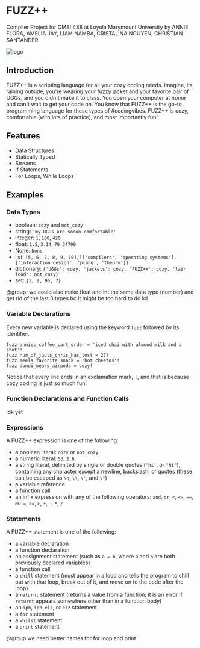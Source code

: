 # FUZZ++
Compiler Project for CMSI 488 at Loyola Marymount University by 
ANNIE FLORA, AMELIA JAY, LIAM NAMBA, CRISTALINA NGUYEN, CHRISTIAN SANTANDER

![logo](https://user-images.githubusercontent.com/31746937/52384776-be8b2700-2a33-11e9-91c9-be75d5445533.jpeg)

## Introduction
FUZZ++ is a scripting language for all your cozy coding needs. Imagine, its raining outside, you're wearing your fuzzy jacket and your favorite pair of UGGs, and you didn't make it to class. You open your computer at home and can't wait to get your code on. You know that FUZZ++ is the go-to programming language for these types of #codingvibes. FUZZ++ is cozy, comfortable (with lots of practice), and most importantly fun! 

## Features
- Data Structures
- Statically Typed
- Streams
- If Statements
- For Loops, While Loops

## Examples

### Data Types
- boolean: `cozy` and `not_cozy`
- string: `'my UGGs are soooo comfortable'`
- integer: `1`, `100`, `420`
- float: `1.5`, `3.14`, `70.34799`
- None: `None`
- list: `[5, 6, 7, 8, 9, 10]`, `[['compilers', 'operating systems'], ['interaction design', 'plang', 'theory']]`
- dictionary: `{'UGGs': cozy, 'jackets': cozy, 'FUZZ++': cozy, 'lair food': not_cozy}`
- set: `{1, 2, 95, 7}`

@group: we could also make float and int the same data type (number) and get rid of the last 3 types bc it might be too hard to do lol

### Variable Declarations
Every new variable is declared using the keyword `fuzz` followed by its identifier.
```
fuzz annies_coffee_cart_order = 'iced chai with almond milk and a shot'!
fuzz num_of_juuls_chris_has_lost = 27!
fuzz meels_favorite_snack = 'hot cheetos'!
fuzz dondi_wears_airpods = cozy!
```
Notice that every line ends in an exclamation mark, `!`, and that is because cozy coding is just so much fun!

### Function Declarations and Function Calls
idk yet

### Expressions
A FUZZ++ expression is one of the following:
- a boolean literal: `cozy` or `not_cozy`
- a numeric literal: `53`, `2.6`
- a string literal, delimited by single or double quotes (`'hi'`, or `"hi"`), containing any character except a newline, backslash, or quotes (these can be escaped as `\n`, `\\`, `\'`, and `\"`)
- a variable reference
- a function call
- an infix expression with any of the following operators: `and`, `or`, `<`, `<=`, `==`, `NOT=`, `>=`, `>`, `+`, `-`, `*`, `/`

### Statements
A FUZZ++ statement is one of the following:
- a variable declaration
- a function declaration
- an assignment statement (such as `a = b`, where `a` and `b` are both previously declared variables)
- a function call
- a `chill` statement (must appear in a loop and tells the program to chill out with that loop, break out of it, and move on to the code after the loop)
- a `returnt` statement (returns a value from a function; it is an error if `returnt` appears somewhere other than in a function body)
- an `iph`, `iph elz`, or `elz` statement
- a `for` statement
- a `whilst` statement
- a `print` statement

@group we need better names for for loop and print



